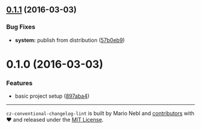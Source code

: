 <a name="0.1.1"></a>
## [0.1.1](https://github.com/marionebl/cz-conventional-changelog/compare/v0.1.0...v0.1.1) (2016-03-03)


### Bug Fixes

* **system:** publish from distribution ([57b0eb9](https://github.com/marionebl/cz-conventional-changelog/commit/57b0eb9))



<a name="0.1.0"></a>
# 0.1.0 (2016-03-03)


### Features

* basic project setup ([897aba4](https://github.com/marionebl/cz-conventional-changelog/commit/897aba4))



---

`cz-conventional-changelog-lint` is built by Mario Nebl and [contributors](./graphs/contributors)
with :heart: and released under the [MIT License](./license.md).

